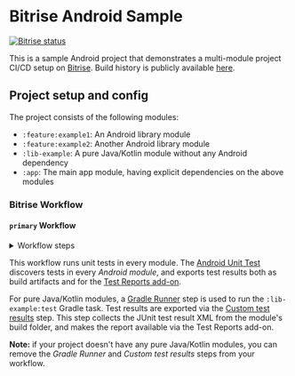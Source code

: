# Bitrise Android Sample

[![Bitrise status](https://app.bitrise.io/app/d60012f2d2688746/status.svg?token=ThBWZ_MgIid0MMPUPbQNZg&branch=main)](https://app.bitrise.io/app/d60012f2d2688746)

This is a sample Android project that demonstrates a multi-module project CI/CD setup on [Bitrise](https://bitrise.io). Build history is publicly available [here](https://app.bitrise.io/app/d60012f2d2688746#/builds).

## Project setup and config

The project consists of the following modules:

- `:feature:example1`: An Android library module
- `:feature:example2`: Another Android library module
- `:lib-example`: A pure Java/Kotlin module without any Android dependency
- `:app`: The main app module, having explicit dependencies on the above modules

### Bitrise Workflow

#### `primary` Workflow

<details>
<summary>Workflow steps</summary>

![Primary workflow](docs/workflow-primary.png)
</details>

This workflow runs unit tests in every module. The [Android Unit Test](https://www.bitrise.io/integrations/steps/android-unit-test) discovers tests in every _Android module_, and exports test results both as build artifacts and for the [Test Reports add-on](https://www.bitrise.io/add-ons/mobile-test-reporting).

For pure Java/Kotlin modules, a [Gradle Runner](https://www.bitrise.io/integrations/steps/gradle-runner) step is used to run the `:lib-example:test` Gradle task. Test results are exported via the [Custom test results](https://www.bitrise.io/integrations/steps/custom-test-results-export) step. This step collects the JUnit test result XML from the module's build folder, and makes the report available via the Test Reports add-on.

__Note:__ if your project doesn't have any pure Java/Kotlin modules, you can remove the _Gradle Runner_ and _Custom test results_ steps from your workflow.
